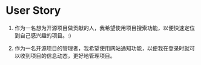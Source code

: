 # User Story

1. 作为一名想为开源项目做贡献的人，我希望使用项目搜索功能，以便快速定位到自己感兴趣的项目。:)

2. 作为一名开源项目的管理者，我希望使用网站通知功能，以便我在登录时就可以收到项目的信息动态，更好地管理项目。

